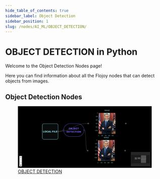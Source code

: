 ```yaml
---
hide_table_of_contents: true
sidebar_label: Object Detection
sidebar_position: 1
slug: /nodes/AI_ML/OBJECT_DETECTION/
---
```


# OBJECT DETECTION in Python

Welcome to the Object Detection Nodes page!

Here you can find information about all the Flojoy nodes that can detect objects from images.

## Object Detection Nodes

<div className="flex flex-wrap" style={{ marginLeft: "-55px" }}>

<div className="p-4">
<a href="/nodes/AI_ML/OBJECT_DETECTION/OBJECT_DETECTION/">
<figure style={{ width: "200px", height: "200px", objectFit: "scale-down", marginRight: "15px" }}>
<img src="https://raw.githubusercontent.com/flojoy-ai/docs/main/docs/nodes/AI_ML/OBJECT_DETECTION/OBJECT_DETECTION/examples/EX1/output.jpeg" style={{ width: "200px", height: "200px", objectFit: "scale-down", marginRight: "15px" }} />
<figcaption>OBJECT DETECTION</figcaption>
</figure>
</a></div>

</div>